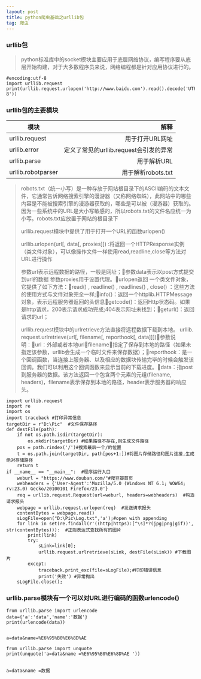 ```yaml
---
layout: post
title: python爬虫基础之urllib包
tag: 爬虫
---
```



### urllib包

> python标准库中的socket模块主要应用于底层网络协议，编写程序要从底层开始构建，对于大多数程序员来说，网络编程都是针对应用协议进行的。


    #encoding:utf-8
    import urllib.request
    print(urllib.request.urlopen('http://www.baidu.com').read().decode('UTF-8'))

### urllib包的主要模块

| 模块       |  解释 | 
| --------   | -----:  | 
| urllib.request | 用于打开URL网址|
| urllib.error  | 定义了常见的urllib.request会引发的异常|
| urllib.parse          | 用于解析URL|
| urllib.robotparser  | 用于解析robots.txt|

> robots.txt（统一小写）是一种存放于网站根目录下的ASCII编码的文本文件，它通常告诉网络搜索引擎的漫游器（又称网络蜘蛛），此网站中的哪些内容是不能被搜索引擎的漫游器获取的，哪些是可以被（漫游器）获取的。
> 因为一些系统中的URL是大小写敏感的，所以robots.txt的文件名应统一为小写。robots.txt应放置于网站的根目录下
> 
> urllib.request模块中提供了用于打开一个URL的函数urlopen()
> 
> urllib.urlopen(url[, data[, proxies]])
> :将返回一个HTTPResponse实例（类文件对象），可以像操作文件一样使用read,readline,close等方法对URL进行操作
> 
> 参数url表示远程数据的路径，一般是网址；参数data表示以post方式提交到url的数据
> 参数proxies用于设置代理。urlopen返回 一个类文件对象，它提供了如下方法：read() , readline() ,
> readlines() , close()
> ：这些方法的使用方式与文件对象完全一样;info()：返回一个httplib.HTTPMessage
> 对象，表示远程服务器返回的头信息getcode()：返回Http状态码。如果是http请求，200表示请求成功完成;404表示网址未找到；geturl()：返回请求的url；
> 
> urllib.request模块中的urlretrieve方法直接将远程数据下载到本地。 urllib.
> request.urlretrieve(url[, filename[, reporthook[,
> data]]])参数说明：url：外部或者本地urlfilename：指定了保存到本地的路径（如果未指定该参数，urllib会生成一个临时文件来保存数据）；reporthook：是一个回调函数，当连接上服务器、以及相应的数据块传输完毕的时候会触发该回调。我们可以利用这个回调函数来显示当前的下载进度。data：指post到服务器的数据。该方法返回一个包含两个元素的元组(filename,
> headers)，filename表示保存到本地的路径，header表示服务器的响应头。

```
import urllib.request 
import re    
import os    
import traceback #打印异常信息
targetDir = r"D:\Pic"  #文件保存路径  
def destFile(path):    
    if not os.path.isdir(targetDir):    
        os.mkdir(targetDir) #如果路径不存在,则生成文件路径
    pos = path.rindex('/')#搜索最后一个/的位置    
    t = os.path.join(targetDir, path[pos+1:])#将图片存储路径和图片连接,生成绝对存储路径    
    return t    
if __name__ == "__main__":  #程序运行入口  
    weburl = "https://www.douban.com/"#爬豆瓣首页
    webheaders = {'User-Agent':'Mozilla/5.0 (Windows NT 6.1; WOW64; rv:23.0) Gecko/20100101 Firefox/23.0'}   
    req = urllib.request.Request(url=weburl, headers=webheaders)  #构造请求报头  
    webpage = urllib.request.urlopen(req)  #发送请求报头  
    contentBytes = webpage.read()    
    sLogFile=open("D:\Pic\Log.txt",'a');#open with appending    
    for link in set(re.findall(r'((http|https):[^\s]*?(jpg|png|gif))', str(contentBytes))):  #正则表达式查找所有的图片  
        print(link)
        try:   
            sLink=link[0];
            urllib.request.urlretrieve(sLink, destFile(sLink)) #下载图片
        except:
            traceback.print_exc(file=sLogFile);#打印错误信息                     
            print('失败') #异常抛出  
    sLogFile.close();
```

### urllib.parse模块有一个可以对URL进行编码的函数urlencode()

```
from urllib.parse import urlencode
data={'a':'data','name':'数据'}
print(urlencode(data))


a=data&name=%E6%95%B0%E6%8D%AE
```

```
from urllib.parse import unquote
print(unquote('a=data&name =%E6%95%B0%E6%8D%AE '))


a=data&name =数据 
```


